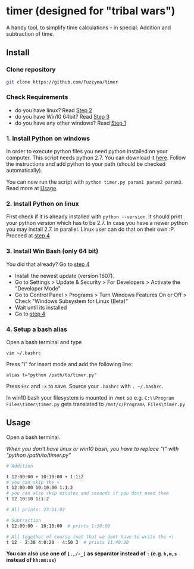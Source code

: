 # timer (designed for "tribal wars")

A handy tool, to simplify time calculations - in special: Addition and subtraction of time. 

## Install

### Clone repository

```bash
git clone https://github.com/Fuzzyma/timer
```

### Check Requirements

- do you have linux? Read [Step 2](#2-install-python-on-linux)
- do you have Win10 64bit? Read [Step 3](#3-install-win-bash-only-64-bit)
- do you have any other windows? Read [Step 1](#1-install-python-on-windows)

### 1. Install Python on windows

In order to execute python files you need python installed on your computer. This script needs python 2.7.
You can download it [here](https://www.python.org/downloads/).
Follow the instructions and add python to your path (should be checked automatically).

You can now run the script with `python timer.py param1 param2 param3`.
Read more at [Usage](#usage).


### 2. Install Python on linux

First check if it is already installed with `python --version`. It should print your python version which has to be 2.7.
In case you have a newer python you may install 2.7. in parallel.
Linux user can do that on their own :P.
Proceed at [step 4](#4-setup-a-bash-alias)

### 3. Install Win Bash (only 64 bit)

You did that already? Go to [step 4](#4-setup-a-bash-alias)

- Install the newest update (version 1607).
- Go to Settings > Update & Security > For Developers > Activate the "Developer Mode"
- Go to Control Panel > Programs > Turn Windows Features On or Off > Check "Windows Subsystem for Linux (Beta)"
- Wait until its installed
- Go to [step 4](#4-setup-a-bash-alias)

### 4. Setup a bash alias

Open a bash terminal and type

```
vim ~/.bashrc
```

Press "i" for insert mode and add the following line:

```
alias t="python /path/to/timer.py"
```

Press `Esc` and `:x` to save. Source your `.bashrc` with `. ~/.bashrc`.

In win10 bash your filesystem is mounted in `/mnt` so e.g. `C:\\Program Files\timer\timer.py` gets translated to
`/mnt/c/Program\ Files\timer.py`


## Usage

Open a bash terminal.

_When you don't have linux or win10 bash, you have to replace "t" with "python /path/to/timer.py"_

```bash
# Addition

t 12:00:00 + 10:10:00 + 1:1:2
# you can skip the +
t 12:00:00 10:10:00 1:1:2
# you can also skip minutes and seconds if you dont need them
t 12 10:10 1:1:2

# All prints: 23:11:02

# Subtraction
t 12:00:00 - 10:10:00  # prints 1:50:00

# All together of course (not that we dont have to write the +)
t 12 - 2:30 4:0:20 - 4:50 3  # prints 11:40:20
```

**You can also use one of `[.,/-_]` as separator instead of `:` (e.g. `h,m,s` instead of `hh:mm:ss`)**
